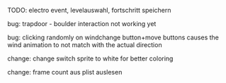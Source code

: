 TODO:
electro event,
levelauswahl,
fortschritt speichern

bug: trapdoor - boulder interaction not working yet

bug: clicking randomly on windchange button+move buttons causes the wind animation
      to not match with the actual direction

change: change switch sprite to white for better coloring

change: frame count aus plist auslesen
